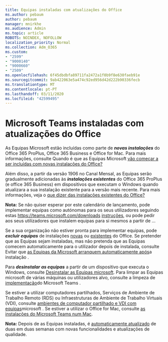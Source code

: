 ```yaml
---
title: Equipas instaladas com atualizações do Office
ms.author: pebaum
author: pebaum
manager: mnirkhe
ms.audience: Admin
ms.topic: article
ROBOTS: NOINDEX, NOFOLLOW
localization_priority: Normal
ms.collection: Adm_O365
ms.custom:
- "2599"
- "9000140"
- "9000660"
- "2509"
ms.openlocfilehash: 6f45dbdbfa89711fa2472a1f0b9f8e630faeb91e
ms.sourcegitcommit: 9ab422063e5a474c92ed956d42d222b90336fecb
ms.translationtype: MT
ms.contentlocale: pt-PT
ms.lasthandoff: 03/11/2020
ms.locfileid: "42599495"
---
```

# <a name="microsoft-teams-installed-with-office-updates"></a>Microsoft Teams instaladas com atualizações do Office

As Equipas Microsoft estão incluídas como parte de ***novas instalações*** do Office 365 ProPlus, Office 365 Business e Office for Mac. Para mais informações, consulte Quando é que as Equipas Microsoft [vão começar a ser incluídas com novas instalações do Office?](https://docs.microsoft.com/deployoffice/teams-install#when-will-microsoft-teams-start-being-included-with-new-installations-of-office-365-proplus)

Além disso, a partir da versão 1906 no Canal Mensal, as Equipas serão gradualmente adicionadas às ***instalações existentes*** do Office 365 ProPlus (e office 365 Business) em dispositivos que executam o Windows quando atualizara a sua instalação existente para a versão mais recente. Para mais informações, veja o [que dizer das instalações existentes do Office?](https://docs.microsoft.com/deployoffice/teams-install#what-about-existing-installations-of-office-365-proplus)

**Nota:** Se não quiser esperar por este calendário de lançamento, pode implementar equipas como autónomas para os seus utilizadores seguindo estas https://teams.microsoft.com/downloads [instruções](https://docs.microsoft.com/MicrosoftTeams/msi-deployment), ou pode pedir aos seus utilizadores que instalem equipas para si mesmos a partir de ...

Se a sua organização não estiver pronta para implementar equipas, pode ***excluir equipas*** de instalações [novas](https://docs.microsoft.com/deployoffice/teams-install#how-to-exclude-microsoft-teams-from-new-installations-of-office-365-proplus) ou [existentes](https://docs.microsoft.com/deployoffice/teams-install#use-group-policy-to-control-the-installation-of-microsoft-teams) do Office. Se pretender que as Equipas sejam instaladas, mas não pretenda que as Equipas comecem automaticamente para o utilizador depois de instalada, consulte Evitar que [as Equipas da Microsoft arranquem automaticamente após](https://docs.microsoft.com/deployoffice/teams-install#use-group-policy-to-prevent-microsoft-teams-from-starting-automatically-after-installation)a instalação .

Para ***desinstalar as equipas*** a partir de um dispositivo que executa o Windows, consulte [Desinstalar as Equipas microsoft](https://support.office.com/article/uninstall-microsoft-teams-3b159754-3c26-4952-abe7-57d27f5f4c81). Para limpar as Equipas microsoft de várias máquinas ou utilizadores alvo, consulte a limpeza de [implementação](https://docs.microsoft.com/microsoftteams/scripts/powershell-script-teams-deployment-clean-up)do Microsoft Teams .

Se estiver a utilizar computadores partilhados, Serviços de Ambiente de Trabalho Remoto (RDS) ou Infraestruturas de Ambiente de Trabalho Virtuais (VDI), consulte [ambientes de computador partilhado e VDI com equipas](https://docs.microsoft.com/deployoffice/teams-install#shared-computer-and-vdi-environments-with-microsoft-teams)microsoft . Se estiver a utilizar o Office for Mac, consulte [as instalações do Microsoft Teams num Mac](https://docs.microsoft.com/deployoffice/teams-install#microsoft-teams-installations-on-a-mac).

**Nota:** Depois de as Equipas instaladas, é [automaticamente atualizado](https://docs.microsoft.com/deployoffice/teams-install#feature-and-quality-updates-for-microsoft-teams) de duas em duas semanas com novas funcionalidades e atualizações de qualidade. 